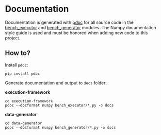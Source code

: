 # Documentation

Documentation is generated with [pdoc](https://pdoc.dev) for all source code
in the [bench_executor](./bench_executor) and [bench_generator](./bench_generator) modules.
The Numpy documentation style guide is used and must be honored when adding
new code to this project.

## How to?

Install `pdoc`:

```
pip install pdoc
```

Generate documentation and output to `docs` folder:

**execution-framework**

```
cd execution-framework
pdoc --docformat numpy bench_executor/*.py -o docs
```

**data-generator**

```
cd data-generator
pdoc --docformat numpy bench_generator/*.py -o docs
```
